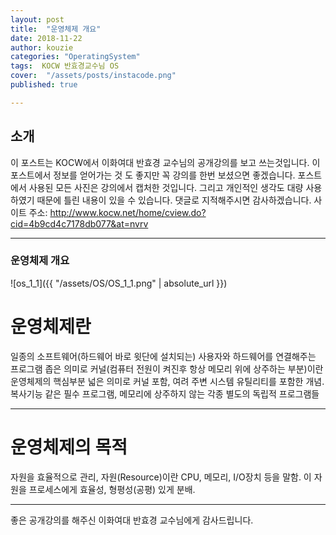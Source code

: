 ```yaml
---
layout: post
title:  "운영체제 개요"
date: 2018-11-22
author: kouzie
categories: "OperatingSystem"
tags:  KOCW 반효경교수님 OS
cover:  "/assets/posts/instacode.png"
published: true

---
```

## 소개

이 포스트는 KOCW에서 이화여대 반효경 교수님의 공개강의를 보고 쓰는것입니다. 이 포스트에서 정보를 얻어가는 것 도 좋지만 꼭 강의를 한번 보셨으면 좋겠습니다. 포스트 에서 사용된 모든 사진은 강의에서 캡처한 것입니다. 그리고 개인적인 생각도 대량 사용하였기 때문에 틀린 내용이 있을 수 있습니다. 댓글로 지적해주시면 감사하겠습니다.
사이트 주소: http://www.kocw.net/home/cview.do?cid=4b9cd4c7178db077&at=nvrv

***

### 운영체제 개요

![os_1_1]({{ "/assets/OS/OS_1_1.png" | absolute_url }})

# 운영체제란

일종의 소프트웨어(하드웨어 바로 윗단에 설치되는) 사용자와 하드웨어를 연결해주는 프로그램
좁은 의미로 커널(컴퓨터 전원이 켜진후 항상 메모리 위에 상주하는 부분)이란 운영체제의 핵심부분
넓은 의미로 커널 포함, 여려 주변 시스템 유틸리티를 포함한 개념. 복사기능 같은 필수 프로그램, 메모리에 상주하지 않는 각종 별도의 독립적 프로그램들

***

# 운영체제의 목적

자원을 효율적으로 관리, 자원(Resource)이란 CPU, 메모리, I/O장치 등을 말함. 이 자원을 프로세스에게 효율성, 형평성(공평) 있게 분배.

***

좋은 공개강의를 해주신 이화여대 반효경 교수님에게 감사드립니다.
